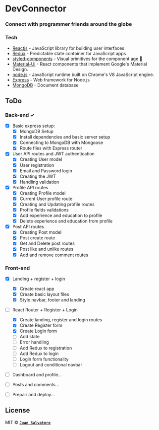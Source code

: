 # DevConnector

### Connect with programmer friends around the globe

### Tech

* [Reactjs](https://reactjs.org/) - JavaScript library for building user interfaces
* [Redux](https://redux.js.org/) - Predictable state container for JavaScript apps
* [styled-components](https://www.styled-components.com/) - Visual primitives for the component age 💅
* [Material-UI](https://material-ui.com/) - React components that implement Google's Material Design.
* [node.js](https://nodejs.org/) - JavaScript runtime built on Chrome's V8 JavaScript engine.
* [Express](https://expressjs.com/) - Web framework for Node.js
* [MongoDB](https://www.mongodb.com/) - Document database

## ToDo

### Back-end  ✓

* [x] Basic express setup:
  * [x] MongoDB Setup
  * [x] Install dependencies and basic server setup
  * [x] Connecting to MongoDB with Mongoose
  * [x] Route files with Express router

* [x] User API routes and JWT authentication
  * [x] Creating User model
  * [x] User registration
  * [x] Email and Password login
  * [x] Creating the JWT
  * [x] Handling validation

* [x] Profile API routes
  * [x] Creating Profile model
  * [x] Current User profile route
  * [x] Creating and Updating profile routes
  * [x] Profile fields validations
  * [x] Add experience and education to profile 
  * [x] Delete experience and education from profile 

* [x] Post API routes
  * [x] Creating Post model
  * [x] Post create route
  * [x] Get and Delete post routes
  * [x] Post like and unlike routes
  * [x] Add and remove comment routes

### Front-end
* [x] Landing + register + login
  * [x] Create react app
  * [x] Create basic layout files
  * [x] Style navbar, footer and landing
  
* [ ] React Router + Register + Login
  * [x] Create landing, register and login routes
  * [x] Create Register form 
  * [x] Create Login form
  * [ ] Add state
  * [ ] Error handling
  * [ ] Add Redux to registration
  * [ ] Add Redux to login
  * [ ] Login form functionality
  * [ ] Logout and conditional navbar
  
* [ ] Dashboard and profile...

* [ ] Posts and comments...

* [ ] Prepair and deploy...
  

License
----
MIT © **[`Juan Salvatore`](http://juansalvatore.com)**
